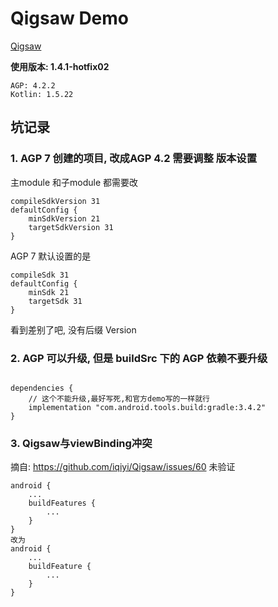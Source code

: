 # Qigsaw Demo

[Qigsaw](https://github.com/iqiyi/Qigsaw)

**使用版本: 1.4.1-hotfix02**

```
AGP: 4.2.2
Kotlin: 1.5.22
```

## 坑记录

### 1. AGP 7 创建的项目, 改成AGP 4.2 需要调整 版本设置

主module 和子module 都需要改
```
compileSdkVersion 31
defaultConfig {
    minSdkVersion 21
    targetSdkVersion 31
}
```
AGP 7 默认设置的是

```
compileSdk 31
defaultConfig {
    minSdk 21
    targetSdk 31
}
```

看到差别了吧, 没有后缀 Version

### 2. AGP 可以升级, 但是 buildSrc 下的 AGP 依赖不要升级

```

dependencies {
    // 这个不能升级,最好写死,和官方demo写的一样就行
    implementation "com.android.tools.build:gradle:3.4.2"
}
```
### 3. Qigsaw与viewBinding冲突
摘自: https://github.com/iqiyi/Qigsaw/issues/60
未验证

```
android {
    ...
    buildFeatures {
        ...
    }
}
改为
android {
    ...
    buildFeature {
        ...
    }
}
```



